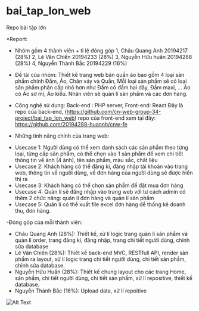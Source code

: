 # bai_tap_lon_web
Repo bài tập lớn 

*Report: 
- Nhóm gồm 4 thành viên + tỉ lệ đóng góp
                         1, Châu Quang Anh 20194217 (28%)
                         2, Lê Văn Chiến 20194233   (28%)
                         3, Nguyễn Hữu huấn 20194288  (28%)
                         4, Nguyễn Thành Bắc 20194229 (16%)
- Đề tài của nhóm: Thiết kế trang web bán quần áo bao gồm 4 loại sản phẩm chính Đầm, Áo, Chân váy và Quần, 
Mỗi loại sản phẩm sẽ có loại sản phẩm phân cấp nhỏ hơn như Đầm có đầm hai dây, Đầm maxi, ... Áo có Áo sơ mi, Áo kiểu.
Nhân viên sẽ quản lí sản phẩm và các đơn hàng.
- Công nghệ sử dụng: Back-end : PHP server, Front-end: React
Đây là repo của back-end, (https://github.com/cn-web-group-34-project/bai_tap_lon_web)
repo của front-end xem tại đây: https://github.com/20194288-huannh/cnw-fe

- Những tính năng chính của trang web:
+ Usecase 1: Người dùng có thể xem danh sách các sản phẩm theo từng loại, từng cấp sản phẩm,
có thể chọn vào 1 sản phẩm để xem chi tiết thông tin về ảnh (4 ảnh), tên sản phẩm, màu sắc, chất liệu
+ Usecase 2: Khách hàng có thể đăng kí, đăng nhập tài khoản vào trang web, thông tin về người dùng, về đơn hàng
của người dùng sẽ được hiển thị ra
+ Usecase 3: Khách hàng có thể chọn sản phẩm để đặt mua đơn hàng
+ Usecase 4: Quản lí sẽ đăng nhập vào trang web với tư cách admin có thêm 2 chức năng:
quản lí đơn hàng và quản lí sản phẩm
+ Usecase 5: Quản lí có thể xuất file excel đơn hàng để thống kê doanh thu, đơn hàng.

-Đóng góp của mỗi thành viên:
+ Châu Quang Anh (28%): Thiết kế, xử lí logic trang quản lí sản phẩm và quản lí order, trang đăng kí, đăng nhập, trang chi tiết người dùng, chỉnh sửa database
+ Lê Văn Chiến (28%): Thiết kế back-end MVC, RESTfull API, render sản phẩm ra layout, xử lí logic trang chi tiết người dùng, chi tiết sản phẩm, chỉnh sửa database.
+ Nguyễn Hữu Huấn (28%): Thiết kế chung layout cho các trang Home, sản phẩm, chi tiết người dùng, chi tiết sản phẩm, xử lí repositive, thiết kế database.
+ Nguyễn Thành Bắc (16%): Upload data, xử lí repoitive

![Alt Text](https://giphy.com/gifs/cnweb-b9XdLnAx4VPemtGWdL)

